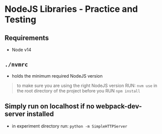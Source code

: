 # NodeJS Libraries - Practice and Testing

## Requirements
* Node v14

## `./nvmrc`
- holds the minimum required NodeJS version
> to make sure you are using the right NodeJS version RUN: `nvm use` in the root directory of the project before you RUN `npm install`

## Simply run on localhost if no webpack-dev-server installed
- in experiment directory run: `python -m SimpleHTTPServer`